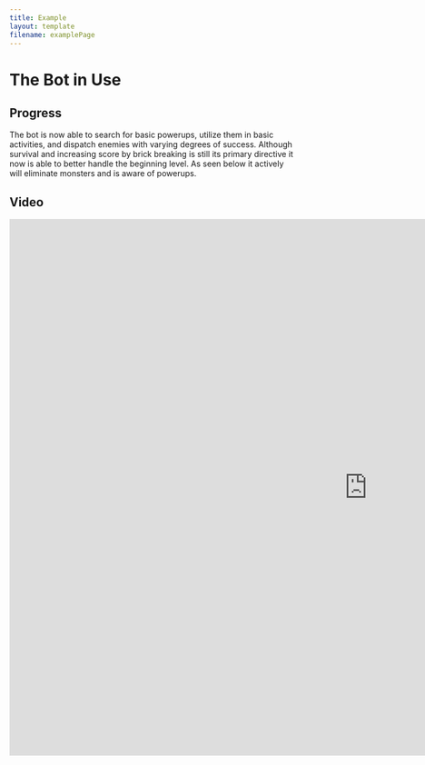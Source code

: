 ```yaml
---
title: Example
layout: template
filename: examplePage
---
```

# The Bot in Use

## Progress
The bot is now able to search for basic powerups, utilize them in basic activities, and dispatch enemies with varying degrees of success. Although survival and increasing score by brick breaking is still its primary directive it now is able to better handle the beginning level. As seen below it actively will eliminate monsters and is aware of powerups.


## Video
<center>
  <iframe width="1260" height="945" src="https://youtu.be/sK8Cm3xl9MQ" frameborder="0" allowfullscreen></iframe>
</center>
